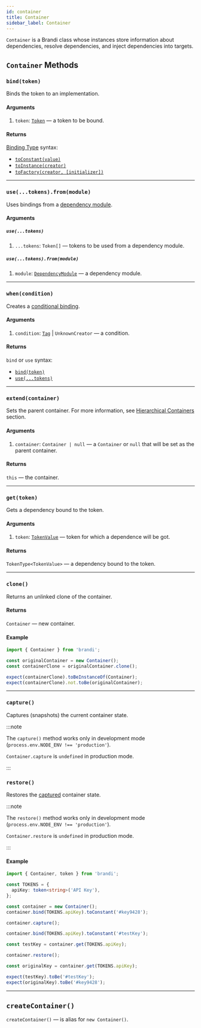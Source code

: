 ```yaml
---
id: container
title: Container
sidebar_label: Container
---
```


`Container` is a Brandi class whose instances store information about dependencies,
resolve dependencies, and inject dependencies into targets.

## `Container` Methods

### `bind(token)`

Binds the token to an implementation.

#### Arguments

1. `token`: [`Token`](./pointers-and-registrators.md#tokentdescription) — a token to be bound.

#### Returns

[Binding Type](./binding-types.md) syntax:

- [`toConstant(value)`](./binding-types.md#toconstantvalue)
- [`toInstance(creator)`](./binding-types.md#toinstancecreator)
- [`toFactory(creator, [initializer])`](./binding-types.md#tofactorycreator-initializer)

---

### `use(...tokens).from(module)`

Uses bindings from a [dependency module](./dependency-modules.md).

#### Arguments

##### `use(...tokens)`

1. `...tokens`: `Token[]` — tokens to be used from a dependency module.

##### `use(...tokens).from(module)`

1. `module`: [`DependencyModule`](./dependency-modules.md) — a dependency module.

---

### `when(condition)`

Creates a [conditional binding](./conditional-bindings.md).

#### Arguments

1. `condition`: [`Tag`](./pointers-and-registrators.md#tagdescription) | `UnknownCreator` — a condition.

#### Returns

`bind` or `use` syntax:

- [`bind(token)`](#bindtoken)
- [`use(...tokens)`](#usetokensfrommodule)

---

### `extend(container)`

Sets the parent container. For more information, see [Hierarchical Containers](./hierarchical-containers.md) section.

#### Arguments

1. `container`: `Container | null` — a `Container` or `null` that will be set as the parent container.

#### Returns

`this` — the container.

---

### `get(token)`

Gets a dependency bound to the token.

#### Arguments

1. `token`: [`TokenValue`](./pointers-and-registrators.md#tokentdescription) — token for which a dependence will be got.

#### Returns

`TokenType<TokenValue>` — a dependency bound to the token.

---

### `clone()`

Returns an unlinked clone of the container.

#### Returns

`Container` — new container.

#### Example

```typescript
import { Container } from 'brandi';

const originalContainer = new Container();
const containerClone = originalContainer.clone();

expect(containerClone).toBeInstanceOf(Container);
expect(containerClone).not.toBe(originalContainer);
```

---

### `capture()`

Captures (snapshots) the current container state.

:::note

The `capture()` method works only in development mode (`process.env.NODE_ENV !== 'production'`).

`Container.capture` is `undefined` in production mode.

:::

### `restore()`

Restores the [captured](#capture) container state.

:::note

The `restore()` method works only in development mode (`process.env.NODE_ENV !== 'production'`).

`Container.restore` is `undefined` in production mode.

:::

#### Example

```typescript
import { Container, token } from 'brandi';

const TOKENS = {
  apiKey: token<string>('API Key'),
};

const container = new Container();
container.bind(TOKENS.apiKey).toConstant('#key9428');

container.capture();

container.bind(TOKENS.apiKey).toConstant('#testKey');

const testKey = container.get(TOKENS.apiKey);

container.restore();

const originalKey = container.get(TOKENS.apiKey);

expect(testKey).toBe('#testKey');
expect(originalKey).toBe('#key9428');
```

---

## `createContainer()`

`createContainer()` — is alias for `new Container()`.
